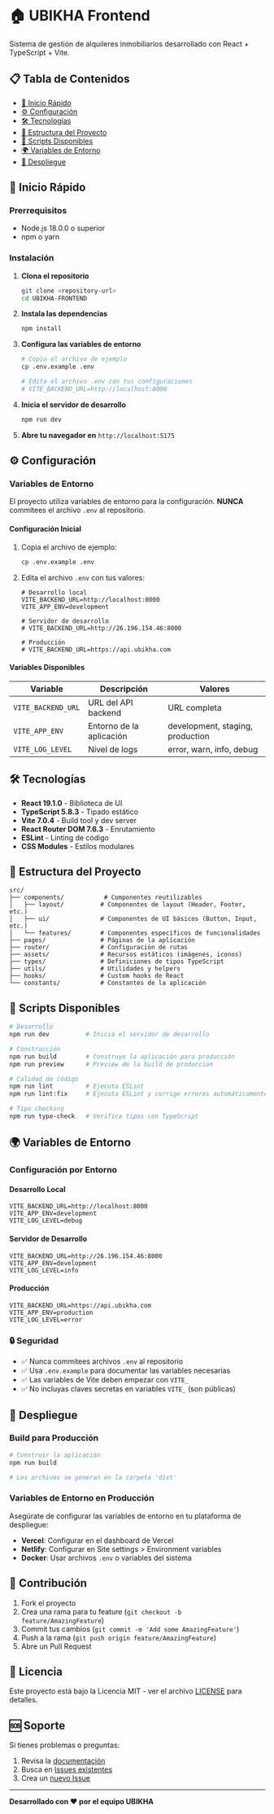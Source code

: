 # 🏠 UBIKHA Frontend

Sistema de gestión de alquileres inmobiliarios desarrollado con React + TypeScript + Vite.

## 📋 Tabla de Contenidos

- [🚀 Inicio Rápido](#-inicio-rápido)
- [⚙️ Configuración](#️-configuración)
- [🛠️ Tecnologías](#️-tecnologías)
- [📁 Estructura del Proyecto](#-estructura-del-proyecto)
- [🔧 Scripts Disponibles](#-scripts-disponibles)
- [🌍 Variables de Entorno](#-variables-de-entorno)
- [🚀 Despliegue](#-despliegue)

## 🚀 Inicio Rápido

### Prerrequisitos

- Node.js 18.0.0 o superior
- npm o yarn

### Instalación

1. **Clona el repositorio**
   ```bash
   git clone <repository-url>
   cd UBIKHA-FRONTEND
   ```

2. **Instala las dependencias**
   ```bash
   npm install
   ```

3. **Configura las variables de entorno**
   ```bash
   # Copia el archivo de ejemplo
   cp .env.example .env
   
   # Edita el archivo .env con tus configuraciones
   # VITE_BACKEND_URL=http://localhost:8000
   ```

4. **Inicia el servidor de desarrollo**
   ```bash
   npm run dev
   ```

5. **Abre tu navegador en** `http://localhost:5175`

## ⚙️ Configuración

### Variables de Entorno

El proyecto utiliza variables de entorno para la configuración. **NUNCA** commitees el archivo `.env` al repositorio.

#### Configuración Inicial

1. Copia el archivo de ejemplo:
   ```bash
   cp .env.example .env
   ```

2. Edita el archivo `.env` con tus valores:
   ```env
   # Desarrollo local
   VITE_BACKEND_URL=http://localhost:8000
   VITE_APP_ENV=development
   
   # Servidor de desarrollo
   # VITE_BACKEND_URL=http://26.196.154.46:8000
   
   # Producción
   # VITE_BACKEND_URL=https://api.ubikha.com
   ```

#### Variables Disponibles

| Variable | Descripción | Valores |
|----------|-------------|---------|
| `VITE_BACKEND_URL` | URL del API backend | URL completa |
| `VITE_APP_ENV` | Entorno de la aplicación | development, staging, production |
| `VITE_LOG_LEVEL` | Nivel de logs | error, warn, info, debug |

## 🛠️ Tecnologías

- **React 19.1.0** - Biblioteca de UI
- **TypeScript 5.8.3** - Tipado estático
- **Vite 7.0.4** - Build tool y dev server
- **React Router DOM 7.6.3** - Enrutamiento
- **ESLint** - Linting de código
- **CSS Modules** - Estilos modulares

## 📁 Estructura del Proyecto

```
src/
├── components/           # Componentes reutilizables
│   ├── layout/          # Componentes de layout (Header, Footer, etc.)
│   ├── ui/              # Componentes de UI básicos (Button, Input, etc.)
│   └── features/        # Componentes específicos de funcionalidades
├── pages/               # Páginas de la aplicación
├── router/              # Configuración de rutas
├── assets/              # Recursos estáticos (imágenes, iconos)
├── types/               # Definiciones de tipos TypeScript
├── utils/               # Utilidades y helpers
├── hooks/               # Custom hooks de React
└── constants/           # Constantes de la aplicación
```

## 🔧 Scripts Disponibles

```bash
# Desarrollo
npm run dev          # Inicia el servidor de desarrollo

# Construcción
npm run build        # Construye la aplicación para producción
npm run preview      # Preview de la build de producción

# Calidad de código
npm run lint         # Ejecuta ESLint
npm run lint:fix     # Ejecuta ESLint y corrige errores automáticamente

# Tipo checking
npm run type-check   # Verifica tipos con TypeScript
```

## 🌍 Variables de Entorno

### Configuración por Entorno

#### Desarrollo Local
```env
VITE_BACKEND_URL=http://localhost:8000
VITE_APP_ENV=development
VITE_LOG_LEVEL=debug
```

#### Servidor de Desarrollo
```env
VITE_BACKEND_URL=http://26.196.154.46:8000
VITE_APP_ENV=development
VITE_LOG_LEVEL=info
```

#### Producción
```env
VITE_BACKEND_URL=https://api.ubikha.com
VITE_APP_ENV=production
VITE_LOG_LEVEL=error
```

### 🔒 Seguridad

- ✅ Nunca commitees archivos `.env` al repositorio
- ✅ Usa `.env.example` para documentar las variables necesarias
- ✅ Las variables de Vite deben empezar con `VITE_`
- ✅ No incluyas claves secretas en variables `VITE_` (son públicas)

## 🚀 Despliegue

### Build para Producción

```bash
# Construir la aplicación
npm run build

# Los archivos se generan en la carpeta 'dist'
```

### Variables de Entorno en Producción

Asegúrate de configurar las variables de entorno en tu plataforma de despliegue:

- **Vercel**: Configurar en el dashboard de Vercel
- **Netlify**: Configurar en Site settings > Environment variables
- **Docker**: Usar archivos `.env` o variables del sistema

## 📝 Contribución

1. Fork el proyecto
2. Crea una rama para tu feature (`git checkout -b feature/AmazingFeature`)
3. Commit tus cambios (`git commit -m 'Add some AmazingFeature'`)
4. Push a la rama (`git push origin feature/AmazingFeature`)
5. Abre un Pull Request

## 📄 Licencia

Este proyecto está bajo la Licencia MIT - ver el archivo [LICENSE](LICENSE) para detalles.

## 🆘 Soporte

Si tienes problemas o preguntas:

1. Revisa la [documentación](#)
2. Busca en [Issues existentes](../../issues)
3. Crea un [nuevo Issue](../../issues/new)

---

**Desarrollado con ❤️ por el equipo UBIKHA**
